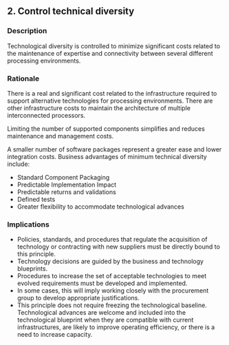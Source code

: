 ## 2. Control technical diversity

### Description

Technological diversity is controlled to minimize significant costs related to the
maintenance of expertise and connectivity between several different processing
environments.

### Rationale

There is a real and significant cost related to the infrastructure required to support alternative technologies for processing environments. There are other infrastructure costs to maintain the architecture of multiple interconnected processors.

Limiting the number of supported components simplifies and reduces maintenance and management costs.

A smaller number of software packages represent a greater ease and lower integration costs.
Business advantages of minimum technical diversity include:

- Standard Component Packaging
- Predictable Implementation Impact
- Predictable returns and validations
- Defined tests
- Greater flexibility to accommodate technological advances

### Implications

- Policies, standards, and procedures that regulate the acquisition of technology or contracting with new suppliers must be directly bound to this principle.
- Technology decisions are guided by the business and technology blueprints.
- Procedures to increase the set of acceptable technologies to meet evolved requirements must be
developed and implemented.
- In some cases, this will imply working closely with the procurement group to develop appropriate
justifications.
- This principle does not require freezing the technological baseline. Technological advances are welcome and included into the technological blueprint when they are compatible with current infrastructures, are likely to improve operating efficiency, or there is a need to increase capacity.
